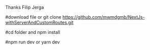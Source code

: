 Thanks Filip Jerga 

#download file or git clone https://github.com/mwmdgmb/NextJs-withServerAndCustomRoutes.git 

#cd folder and npm install

#npm run dev or yarn dev

